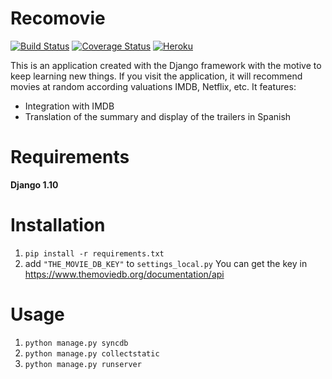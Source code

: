 Recomovie
=================

[![Build Status](https://travis-ci.org/sergiormb/recomovie.svg?branch=master)](https://travis-ci.org/sergiormb/recomovie)
[![Coverage Status](https://coveralls.io/repos/github/sergiormb/recomovie/badge.svg?branch=master)](https://coveralls.io/github/sergiormb/recomovie?branch=master)
[![Heroku](https://heroku-badge.herokuapp.com/?app=recomovie)](https://recomovie.herokuapp.com)

This is an application created with the Django framework with the motive to keep learning new things. If you visit the application, it will recommend movies at random according valuations IMDB, Netflix, etc. It features:

* Integration with IMDB
* Translation of the summary and display of the trailers in Spanish

Requirements
============

**Django 1.10**

Installation
============

1. ``pip install -r requirements.txt``
2. add ``"THE_MOVIE_DB_KEY"`` to ``settings_local.py`` You can get the key in https://www.themoviedb.org/documentation/api

Usage
=====

1. ``python manage.py syncdb``
2. ``python manage.py collectstatic``
3. ``python manage.py runserver``
